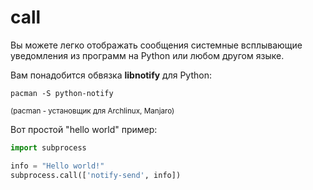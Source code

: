 # call

Вы можете легко отображать сообщения системные всплывающие уведомления из программ на Python или любом другом языке.

Вам понадобится обвязка **libnotify** для Python:

    pacman -S python-notify

<small>(pacman - установщик для Archlinux, Manjaro)</small>

Вот простой "hello world" пример:

```python
import subprocess

info = "Hello world!"
subprocess.call(['notify-send', info])
```
